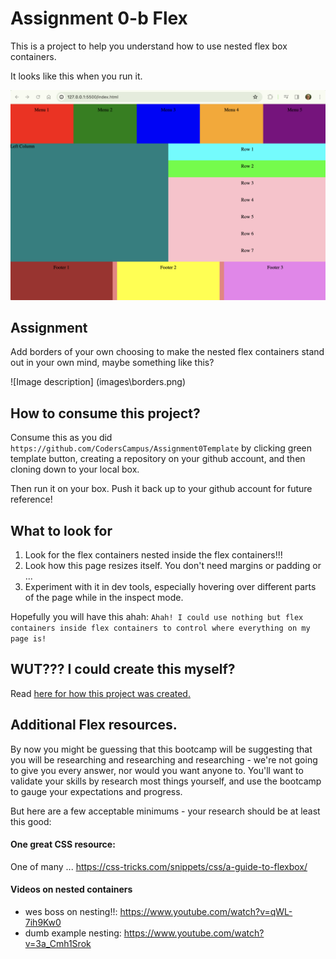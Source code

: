 # Assignment 0-b Flex

This is a project to help you understand how to use nested flex box containers.

It looks like this when you run it.

![Image description](/images/result.png)

## Assignment

Add borders of your own choosing to make the nested flex containers stand out in your own mind, maybe something like this?

![Image description] (images\borders.png)

## How to consume this project?

Consume this as you did `https://github.com/CodersCampus/Assignment0Template` by clicking green template button, creating a repository on your github account, and then cloning down to your local box.

Then run it on your box. Push it back up to your github account for future reference!

## What to look for

1. Look for the flex containers nested inside the flex containers!!!
2. Look how this page resizes itself. You don't need margins or padding or ...
3. Experiment with it in dev tools, especially hovering over different parts of the page while in the inspect mode.

Hopefully you will have this ahah: `Ahah! I could use nothing but flex containers inside flex containers to control where everything on my page is!`

## WUT??? I could create this myself?

Read [here for how this project was created.](/docs/HOW_CREATED.md)

## Additional Flex resources.

By now you might be guessing that this bootcamp will be suggesting that you will be researching and researching and researching - we're not going to give you every answer, nor would you want anyone to. You'll want to validate your skills by research most things yourself, and use the bootcamp to gauge your expectations and progress.

But here are a few acceptable minimums - your research should be at least this good:

#### One great CSS resource:

One of many ... https://css-tricks.com/snippets/css/a-guide-to-flexbox/

#### Videos on nested containers

- wes boss on nesting!!:
    https://www.youtube.com/watch?v=qWL-7ih9Kw0
- dumb example nesting:
    https://www.youtube.com/watch?v=3a_Cmh1Srok